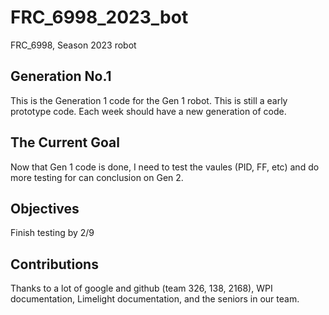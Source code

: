 # FRC_6998_2023_bot
 FRC_6998, Season 2023 robot

## Generation No.1
This is the Generation 1 code for the Gen 1 robot. This is still a early prototype code. Each week should have a new generation of code.

## The Current Goal
Now that Gen 1 code is done, I need to test the vaules (PID, FF, etc) and do more testing for can conclusion on Gen 2.

## Objectives
Finish testing by 2/9

## Contributions
Thanks to a lot of google and github (team 326, 138, 2168), WPI documentation, Limelight documentation, and the seniors in our team.

  